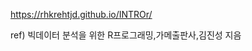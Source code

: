 [//]: # (This template replaces README.md when someone creates a new repo with the fastpages template.)

https://rhkrehtjd.github.io/INTROr/

ref) 빅데이터 분석을 위한 R프로그래밍,가메출판사,김진성 지음
